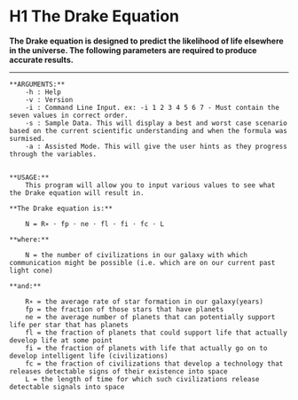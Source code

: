 # H1 The Drake Equation

**The Drake equation is designed to predict the likelihood of life elsewhere in the universe.
    The following parameters are required to produce accurate results.**

---

    **ARGUMENTS:**
        -h : Help
        -v : Version
        -i : Command Line Input. ex: -i 1 2 3 4 5 6 7 - Must contain the seven values in correct order.
        -s : Sample Data. This will display a best and worst case scenario based on the current scientific understanding and when the formula was surmised.
        -a : Assisted Mode. This will give the user hints as they progress through the variables.
            

    **USAGE:**
        This program will allow you to input various values to see what the Drake equation will result in.

    **The Drake equation is:**

        N = R∗ ⋅ fp ⋅ ne ⋅ fl ⋅ fi ⋅ fc ⋅ L 

    **where:**

        N = the number of civilizations in our galaxy with which communication might be possible (i.e. which are on our current past light cone)

    **and:**

        R∗ = the average rate of star formation in our galaxy(years)
        fp = the fraction of those stars that have planets
        ne = the average number of planets that can potentially support life per star that has planets
        fl = the fraction of planets that could support life that actually develop life at some point
        fi = the fraction of planets with life that actually go on to develop intelligent life (civilizations)
        fc = the fraction of civilizations that develop a technology that releases detectable signs of their existence into space
        L = the length of time for which such civilizations release detectable signals into space